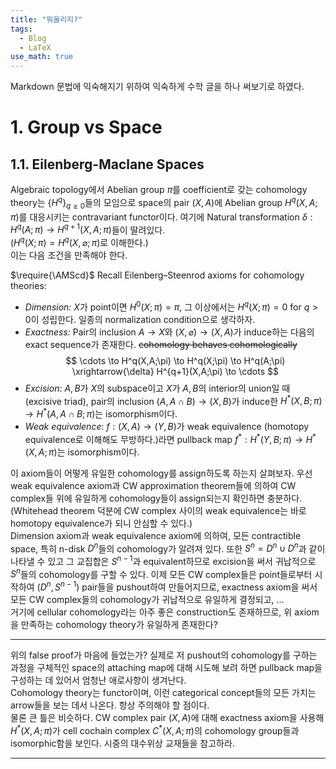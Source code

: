 ```yaml
---
title: "뭐올리지?"
tags:
  - Blog
  - LaTeX
use_math: true
---
```


Markdown 문법에 익숙해지기 위하여 익숙하게 수학 글을 하나 써보기로 하였다. 

# 1. Group vs Space
## 1.1. Eilenberg-Maclane Spaces
Algebraic topology에서 Abelian group $\pi$를 coefficient로 갖는 cohomology theory는 $\lbrace H^q \rbrace_{q\geq 0}$들의 모임으로 space의 pair $(X,A)$에 Abelian group $H^q(X,A;\pi)$를 대응시키는 contravariant functor이다. 
여기에 Natural transformation $\delta:H^q(A;\pi)\rightarrow H^{q+1}(X,A;\pi)$들이 딸려있다.   
($H^q(X;\pi)=H^q(X,\varnothing;\pi)$로 이해한다.)   
이는 다음 조건을 만족해야 한다.

$\require{\AMScd}$
Recall Eilenberg–Steenrod axioms for cohomology theories:   
* _Dimension:_ $X$가 point이면 $H^0(X;\pi)=\pi$, 그 이상에서는 $H^q(X;\pi)=0$ for $q>0$이 성립한다. 일종의 normalization condition으로 생각하자. 
* _Exactness:_ Pair의 inclusion $A\rightarrow X$와 $(X,\varnothing)\rightarrow(X,A)$가 induce하는 다음의 exact sequence가 존재한다. ~~cohomology behaves cohomologically~~
$$
  \cdots \to H^q(X,A;\pi) \to H^q(X;\pi) \to H^q(A;\pi) \xrightarrow{\delta} H^{q+1}(X,A;\pi) \to \cdots 
$$
* _Excision_: $A,B$가 $X$의 subspace이고 $X$가 $A,B$의 interior의 union일 때 (excisive triad), pair의 inclusion $(A,A\cap B)\to(X,B)$가 induce한 $H^* (X,B;\pi) \to H^* (A,A\cap B;\pi)$는 isomorphism이다. 
* _Weak equivalence_: $f:(X,A)\to (Y,B)$가 weak equivalence (homotopy equivalence로 이해해도 무방하다.)라면 pullback map $f^* : H^* (Y,B;\pi) \to H^* (X,A;\pi)$는 isomorphism이다. 

이 axiom들이 어떻게 유일한 cohomology를 assign하도록 하는지 살펴보자. 우선 weak equivalence axiom과 CW approximation theorem들에 의하여 CW complex들 위에 유일하게 cohomology들이 assign되는지 확인하면 충분하다. (Whitehead theorem 덕분에 CW complex 사이의 weak equivalence는 바로 homotopy equivalence가 되니 안심할 수 있다.)   
Dimension axiom과 weak equivalence axiom에 의하여, 모든 contractible space, 특히 n-disk $D^n$들의 cohomology가 알려져 있다. 또한 $S^n = D^n\cup D^n$과 같이 나타낼 수 있고 그 교집합은 $S^{n-1}$과 equivalent하므로 excision을 써서 귀납적으로 $S^n$들의 cohomology를 구할 수 있다. 이제 모든 CW complex들은 point들로부터 시작하여 $(D^n,S^{n-1})$ pair들을 pushout하여 만들어지므로, exactness axiom을 써서 모든 CW complex들의 cohomology가 귀납적으로 유일하게 결정되고, ...   
거기에 cellular cohomology라는 아주 좋은 construction도 존재하므로, 위 axiom을 만족하는 cohomology theory가 유일하게 존재한다?

----------

위의 false proof가 마음에 들었는가? 실제로 저 pushout의 cohomology를 구하는 과정을 구체적인 space의 attaching map에 대해 시도해 보려 하면 pullback map을 구성하는 데 있어서 엄청난 애로사항이 생겨난다.   
Cohomology theory는 functor이며, 이런 categorical concept들의 모든 가치는 arrow들을 보는 데서 나온다. 항상 주의해야 할 점이다.   
물론 큰 틀은 비슷하다. CW complex pair $(X,A)$에 대해 exactness axiom을 사용해 $H^* (X,A;\pi)$가 cell cochain complex $C^* (X,A;\pi)$의 cohomology group들과 isomorphic함을 보인다. 시중의 대수위상 교재들을 참고하라. 

----------

